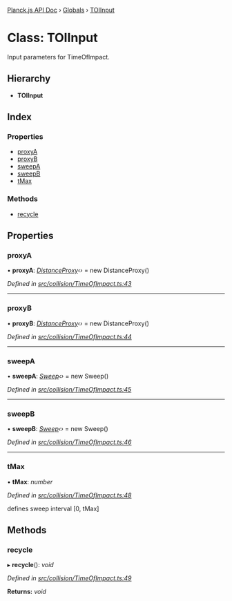 [Planck.js API Doc](../README.md) › [Globals](../globals.md) › [TOIInput](toiinput.md)

# Class: TOIInput

Input parameters for TimeOfImpact.

## Hierarchy

* **TOIInput**

## Index

### Properties

* [proxyA](toiinput.md#proxya)
* [proxyB](toiinput.md#proxyb)
* [sweepA](toiinput.md#sweepa)
* [sweepB](toiinput.md#sweepb)
* [tMax](toiinput.md#tmax)

### Methods

* [recycle](toiinput.md#recycle)

## Properties

###  proxyA

• **proxyA**: *[DistanceProxy](distanceproxy.md)‹›* = new DistanceProxy()

*Defined in [src/collision/TimeOfImpact.ts:43](https://github.com/shakiba/planck.js/blob/ae24904/src/collision/TimeOfImpact.ts#L43)*

___

###  proxyB

• **proxyB**: *[DistanceProxy](distanceproxy.md)‹›* = new DistanceProxy()

*Defined in [src/collision/TimeOfImpact.ts:44](https://github.com/shakiba/planck.js/blob/ae24904/src/collision/TimeOfImpact.ts#L44)*

___

###  sweepA

• **sweepA**: *[Sweep](sweep.md)‹›* = new Sweep()

*Defined in [src/collision/TimeOfImpact.ts:45](https://github.com/shakiba/planck.js/blob/ae24904/src/collision/TimeOfImpact.ts#L45)*

___

###  sweepB

• **sweepB**: *[Sweep](sweep.md)‹›* = new Sweep()

*Defined in [src/collision/TimeOfImpact.ts:46](https://github.com/shakiba/planck.js/blob/ae24904/src/collision/TimeOfImpact.ts#L46)*

___

###  tMax

• **tMax**: *number*

*Defined in [src/collision/TimeOfImpact.ts:48](https://github.com/shakiba/planck.js/blob/ae24904/src/collision/TimeOfImpact.ts#L48)*

defines sweep interval [0, tMax]

## Methods

###  recycle

▸ **recycle**(): *void*

*Defined in [src/collision/TimeOfImpact.ts:49](https://github.com/shakiba/planck.js/blob/ae24904/src/collision/TimeOfImpact.ts#L49)*

**Returns:** *void*
